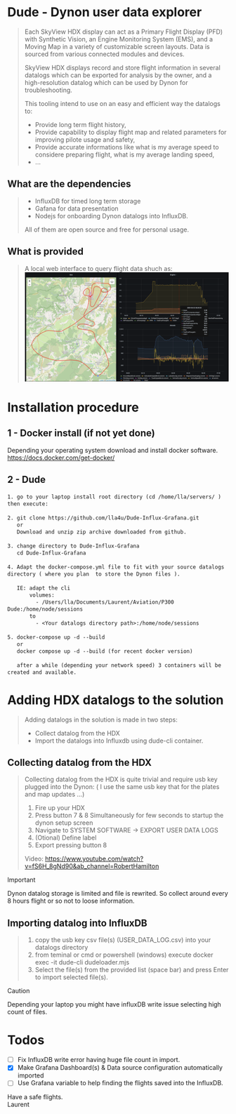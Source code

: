 # Dude - Dynon user data explorer

> Each SkyView HDX display can act as a Primary Flight Display (PFD) with Synthetic Vision, an
Engine Monitoring System (EMS), and a Moving Map in a variety of customizable screen
layouts. Data is sourced from various connected modules and devices.
>
> SkyView HDX displays record and store flight information in several datalogs which can be
exported for analysis by the owner, and a high-resolution datalog which can be used by Dynon
for troubleshooting. 
>
> This tooling intend to use on an easy and efficient way the datalogs to:  
>  - Provide long term flight history,
>  - Provide capability to display flight map and related parameters for improving pilote usage and safety,
>  - Provide accurate informations like what is my average speed to considere preparing flight, what is my average landing speed,
>  - ...

## What are the dependencies
> - InfluxDB for timed long term storage
> - Gafana for data presentation
> - Nodejs for onboarding Dynon datalogs into InfluxDB.
>
> All of them are open source and free for personal usage.

## What is provided
> A local web interface to query flight data shuch as:
![Screenshot of web interface.](https://github.com/lla4u/Dude-Influx-Grafana/blob/main/Screenshots/Screenshot_web_Interface.png)


# Installation procedure

## 1 - Docker install (if not yet done)
Depending your operating system download and install docker software.
https://docs.docker.com/get-docker/


## 2 - Dude
```
1. go to your laptop install root directory (cd /home/lla/servers/ ) then execute:

2. git clone https://github.com/lla4u/Dude-Influx-Grafana.git
   or
   Download and unzip zip archive downloaded from github.

3. change directory to Dude-Influx-Grafana
   cd Dude-Influx-Grafana

4. Adapt the docker-compose.yml file to fit with your source datalogs directory ( where you plan  to store the Dynon files ).  

   IE: adapt the cli  
       volumes:  
         - /Users/lla/Documents/Laurent/Aviation/P300 Dude:/home/node/sessions  
       to 
         - <Your datalogs directory path>:/home/node/sessions

5. docker-compose up -d --build
   or 
   docker compose up -d --build (for recent docker version)

   after a while (depending your network speed) 3 containers will be created and available.
```

# Adding HDX datalogs to the solution
> Adding datalogs in the solution is made in two steps:
> - Collect datalog from the HDX
> - Import the datalogs into Influxdb using dude-cli container.

## Collecting datalog from the HDX
> Collecting datalog from the HDX is quite trivial and require usb key plugged into the Dynon:
> ( I use the same usb key that for the plates and map updates ...)
> 1. Fire up your HDX
> 2. Press button 7 & 8 Simultaneously for few seconds to startup the dynon setup screen
> 3. Navigate to SYSTEM SOFTWARE -> EXPORT USER DATA LOGS 
> 4. (Otional) Define label
> 5. Export pressing button 8
> 
> Video: https://www.youtube.com/watch?v=fS6H_8gNd90&ab_channel=RobertHamilton

> [!IMPORTANT]
> Dynon datalog storage is limited and file is rewrited. So collect around every 8 hours flight or so not to loose information.

## Importing datalog into InfluxDB
> 1. copy the usb key csv file(s) (USER_DATA_LOG.csv) into your datalogs directory
> 2. from teminal or cmd or powershell (windows) execute docker exec -it dude-cli dudeloader.mjs
> 3. Select the file(s) from the provided list (space bar) and press Enter to import selected file(s).
  
> [!CAUTION]
> Depending your laptop you might have influxDB write issue selecting high count of files.  


# Todos
- [ ] Fix InfluxDB write error having huge file count in import. 
- [x] Make Grafana Dashboard(s) & Data source configuration automatically imported 
- [ ] Use Grafana variable to help finding the flights saved into the InfluxDB.

Have a safe flights.  
Laurent



